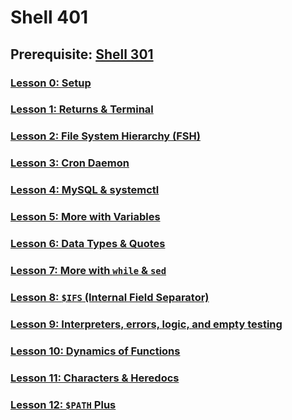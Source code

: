 # Shell 401

## Prerequisite: [Shell 301](https://github.com/inkVerb/VIP/tree/master/301-shell)

### [Lesson 0: Setup](https://github.com/inkVerb/vip/blob/master/401-shell/Lesson-00.md)

### [Lesson 1: Returns & Terminal](https://github.com/inkVerb/vip/blob/master/401-shell/Lesson-01.md)

### [Lesson 2: File System Hierarchy (FSH)](https://github.com/inkVerb/vip/blob/master/401-shell/Lesson-02.md)

### [Lesson 3: Cron Daemon](https://github.com/inkVerb/vip/blob/master/401-shell/Lesson-03.md)

### [Lesson 4: MySQL & systemctl](https://github.com/inkVerb/vip/blob/master/401-shell/Lesson-04.md)

### [Lesson 5: More with Variables](https://github.com/inkVerb/vip/blob/master/401-shell/Lesson-05.md)

### [Lesson 6: Data Types & Quotes](https://github.com/inkVerb/vip/blob/master/401-shell/Lesson-06.md)

### [Lesson 7: More with `while` & `sed`](https://github.com/inkVerb/vip/blob/master/401-shell/Lesson-07.md)

### [Lesson 8: `$IFS` (Internal Field Separator)](https://github.com/inkVerb/vip/blob/master/401-shell/Lesson-08.md)

### [Lesson 9: Interpreters, errors, logic, and empty testing](https://github.com/inkVerb/vip/blob/master/401-shell/Lesson-09.md)

### [Lesson 10: Dynamics of Functions](https://github.com/inkVerb/vip/blob/master/401-shell/Lesson-10.md)

### [Lesson 11: Characters & Heredocs](https://github.com/inkVerb/vip/blob/master/401-shell/Lesson-11.md)

### [Lesson 12: `$PATH` Plus](https://github.com/inkVerb/vip/blob/master/401-shell/Lesson-12.md)
